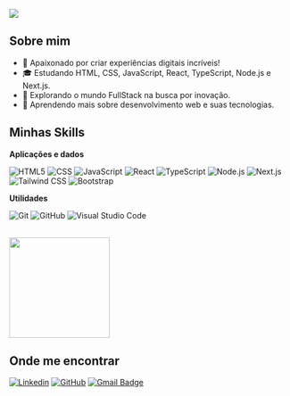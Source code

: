 ![](https://komarev.com/ghpvc/?username=patrickmf97&color=006bed)

## Sobre mim

- 🤔 Apaixonado por criar experiências digitais incríveis!
- 🎓 Estudando HTML, CSS, JavaScript, React, TypeScript, Node.js e Next.js.
- 💼 Explorando o mundo FullStack na busca por inovação.
- 🌱 Aprendendo mais sobre desenvolvimento web e suas tecnologias.

## Minhas Skills

**Aplicações e dados**

![HTML5](https://img.shields.io/badge/-HTML5-333333?style=flat&logo=HTML5)
![CSS](https://img.shields.io/badge/-CSS-333333?style=flat&logo=CSS3&logoColor=1572B6)
![JavaScript](https://img.shields.io/badge/-JavaScript-333333?style=flat&logo=javascript)
![React](https://img.shields.io/badge/-React-333333?style=flat&logo=react)
![TypeScript](https://img.shields.io/badge/-TypeScript-333333?style=flat&logo=typescript)
![Node.js](https://img.shields.io/badge/-Node.js-333333?style=flat&logo=node.js)
![Next.js](https://img.shields.io/badge/-Next.js-333333?style=flat&logo=next.js)
![Tailwind CSS](https://img.shields.io/badge/-Tailwind%20CSS-333333?style=flat&logo=tailwind-css)
![Bootstrap](https://img.shields.io/badge/-Bootstrap-333333?style=flat&logo=bootstrap)

**Utilidades**

![Git](https://img.shields.io/badge/-Git-333333?style=flat&logo=git)
![GitHub](https://img.shields.io/badge/-GitHub-333333?style=flat&logo=github)
![Visual Studio Code](https://img.shields.io/badge/-Visual%20Studio%20Code-333333?style=flat&logo=visual-studio-code&logoColor=007ACC)

<br/>

<a href="https://github.com/patrickmf97" title="Perfil do Patrick">
  <img height="180em" src="https://github-readme-stats.vercel.app/api?username=patrickmf97&theme=dracula&show_icons=true" />
</a>

## Onde me encontrar

[![Linkedin](https://img.shields.io/badge/-patrickmf97-blue?style=flat-square&logo=Linkedin&logoColor=white&link=https://www.linkedin.com/in/patrickmf97/)](https://www.linkedin.com/in/patrickmf97/)
[![GitHub](https://img.shields.io/github/followers/patrickmf97?label=follow&style=social)](https://github.com/patrickmf97)
[![Gmail Badge](https://img.shields.io/badge/-patrickmf97%40gmail.com-006bed?style=flat-square&logo=Gmail&logoColor=white&link=mailto:patrickmf97@gmail.com)](mailto:patrickmf97@gmail.com)
